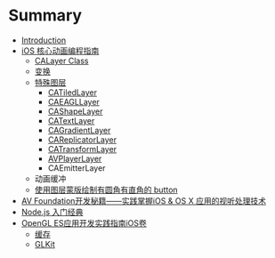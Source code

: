 # Summary

* [Introduction](README.md)
* [iOS 核心动画编程指南](ios-he-xin-dong-hua-bian-cheng-zhi-nan.md)
  * [CALayer Class](ios-he-xin-dong-hua-bian-cheng-zhi-nan/calayer-class.md)
  * [变换](ios-he-xin-dong-hua-bian-cheng-zhi-nan/bian-huan.md)
  * [特殊图层](ios-he-xin-dong-hua-bian-cheng-zhi-nan/te-shu-tu-ceng.md)
    * [CATiledLayer](ios-he-xin-dong-hua-bian-cheng-zhi-nan/catiledlayer.md)
    * [CAEAGLLayer](ios-he-xin-dong-hua-bian-cheng-zhi-nan/caeagllayer.md)
    * [CAShapeLayer](ios-he-xin-dong-hua-bian-cheng-zhi-nan/cashapelayer.md)
    * [CATextLayer](ios-he-xin-dong-hua-bian-cheng-zhi-nan/catextlayer.md)
    * [CAGradientLayer](ios-he-xin-dong-hua-bian-cheng-zhi-nan/cagradientlayer.md)
    * [CAReplicatorLayer](ios-he-xin-dong-hua-bian-cheng-zhi-nan/careplicatorlayer.md)
    * [CATransformLayer](ios-he-xin-dong-hua-bian-cheng-zhi-nan/catransformlayer.md)
    * [AVPlayerLayer](ios-he-xin-dong-hua-bian-cheng-zhi-nan/avplayerlayer.md)
    * CAEmitterLayer
  * 动画缓冲
  * [使用图层蒙版绘制有圆角有直角的 button](ios-he-xin-dong-hua-bian-cheng-zhi-nan/shi-yong-tu-ceng-meng-ban-hui-zhi-you-yuan-jiao-you-zhi-jiao-de-button.md)
* [AV Foundation开发秘籍——实践掌握iOS & OS X 应用的视听处理技术](av-foundationkai-fa-mi-ji-2014-2014-shi-jian-zhang-wo-ios-and-os-x-ying-yong-de-shi-ting-chu-li-ji-zhu.md)
* [Node.js 入门经典](nodejs-ru-men-jing-dian.md)
* [OpenGL ES应用开发实践指南iOS卷](opengl-esying-yong-kai-fa-shi-jian-zhi-nan-ios-juan.md)
  * [缓存](opengl-esying-yong-kai-fa-shi-jian-zhi-nan-ios-juan/huan-cun.md)
  * [GLKit](opengl-esying-yong-kai-fa-shi-jian-zhi-nan-ios-juan/glkit.md)

